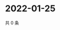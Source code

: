# 2022-01-25

共 0 条

<!-- BEGIN WEIBO -->
<!-- 最后更新时间 Tue Jan 25 2022 04:14:22 GMT+0800 (China Standard Time) -->

<!-- END WEIBO -->
